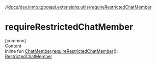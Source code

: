 //[docs](../../index.md)/[dev.inmo.tgbotapi.extensions.utils](index.md)/[requireRestrictedChatMember](require-restricted-chat-member.md)



# requireRestrictedChatMember  
[common]  
Content  
inline fun [ChatMember](../dev.inmo.tgbotapi.types.ChatMember.abstracts/-chat-member/index.md).[requireRestrictedChatMember](require-restricted-chat-member.md)(): [RestrictedChatMember](../dev.inmo.tgbotapi.types.ChatMember/-restricted-chat-member/index.md)  



